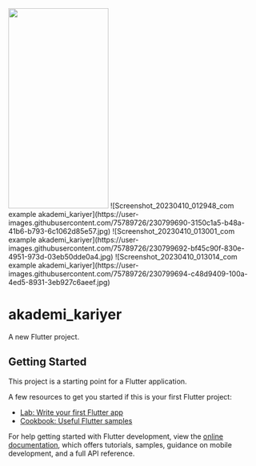 
<img src ="https://user-images.githubusercontent.com/75789726/230799686-7d2e8359-0217-4fb4-a66b-c6ae063d8031.jpg" width="200" height="400">
![Screenshot_20230410_012948_com example akademi_kariyer](https://user-images.githubusercontent.com/75789726/230799690-3150c1a5-b48a-41b6-b793-6c1062d85e57.jpg)
![Screenshot_20230410_013001_com example akademi_kariyer](https://user-images.githubusercontent.com/75789726/230799692-bf45c90f-830e-4951-973d-03eb50dde0a4.jpg)
![Screenshot_20230410_013014_com example akademi_kariyer](https://user-images.githubusercontent.com/75789726/230799694-c48d9409-100a-4ed5-8931-3eb927c6aeef.jpg)



# akademi_kariyer

A new Flutter project.

## Getting Started

This project is a starting point for a Flutter application.

A few resources to get you started if this is your first Flutter project:

- [Lab: Write your first Flutter app](https://docs.flutter.dev/get-started/codelab)
- [Cookbook: Useful Flutter samples](https://docs.flutter.dev/cookbook)

For help getting started with Flutter development, view the
[online documentation](https://docs.flutter.dev/), which offers tutorials,
samples, guidance on mobile development, and a full API reference.


